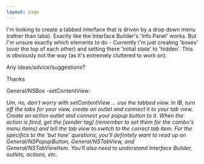 ```yaml
---
layout: page
---
```




I'm looking to create a tabbed interface that is driven by a drop down menu (rather than tabs).  Exactly like the Interface Builder's 'Info Panel' works.  But I'm unsure exactly which elements to do - Currently I'm just creating 'boxes' (over the top of each other) and setting there 'initial state' to 'hidden'.  This is obviously not the way (as it's extremely cluttered to work on).

Any ideas/advice/suggestions?

Thanks

General/NSBox -setContentView:

*Um, no, don't worry with setContentView ... use the tabbed view. In IB, turn off the tabs for your view, create an outlet and connect it to your tab view. Create an action outlet and connect your popup button to it. When the action is fired, get the [sender tag] (remember to set them for the combo's menu items) and tell the tab view to switch to the correct tab item. For the specifics to the 'but how' questions, you'll definitely want to read up on General/NSPopupButton, General/NSTabView, and General/NSTabViewItem. You'll also need to understand Interface Builder, outlets, actions, etc.*